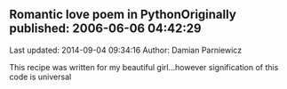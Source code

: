 ## Romantic love poem in PythonOriginally published: 2006-06-06 04:42:29 
Last updated: 2014-09-04 09:34:16 
Author: Damian Parniewicz 
 
This recipe was written for my beautiful girl...however signification of this code is universal